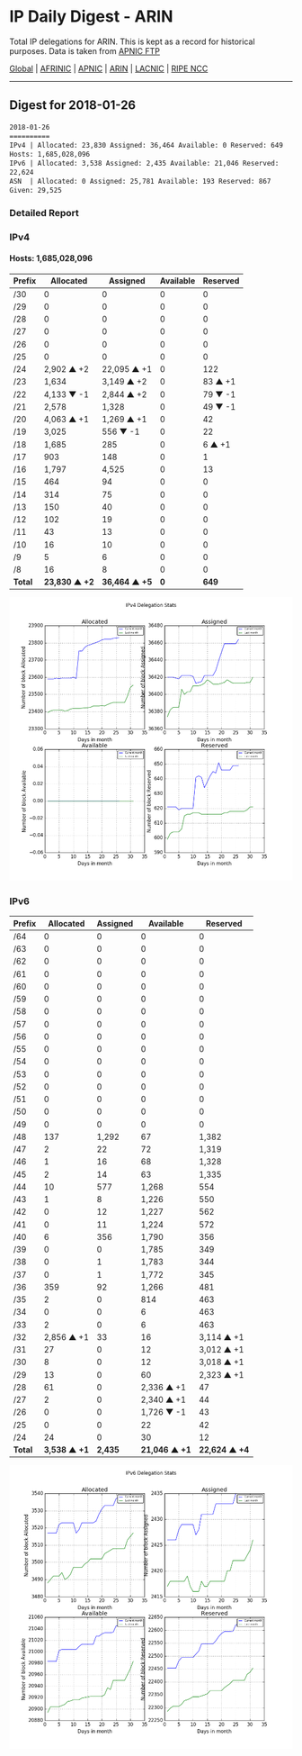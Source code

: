 # IP Daily Digest - ARIN 

Total IP delegations for ARIN. This is kept as a record for historical purposes. Data is taken from [APNIC FTP](https://ftp.apnic.net/)

[Global](https://github.com/csmets/IP-Daily-Digest) | [AFRINIC](https://github.com/csmets/IP-Daily-Digest/tree/master/archives/AFRINIC) | [APNIC](https://github.com/csmets/IP-Daily-Digest/tree/master/archives/APNIC) | [ARIN](https://github.com/csmets/IP-Daily-Digest/tree/master/archives/ARIN) | [LACNIC](https://github.com/csmets/IP-Daily-Digest/tree/master/archives/LACNIC) | [RIPE NCC](https://github.com/csmets/IP-Daily-Digest/tree/master/archives/RIPE_NCC)

---

## Digest for 2018-01-26
```
2018-01-26
==========
IPv4 | Allocated: 23,830 Assigned: 36,464 Available: 0 Reserved: 649 Hosts: 1,685,028,096
IPv6 | Allocated: 3,538 Assigned: 2,435 Available: 21,046 Reserved: 22,624
ASN  | Allocated: 0 Assigned: 25,781 Available: 193 Reserved: 867 Given: 29,525
```

### Detailed Report

### IPv4

#### Hosts: **1,685,028,096**

| Prefix | Allocated | Assigned | Available | Reserved |
| ----- | ----- | ----- | ----- | ----- |
| /30 | 0 | 0 | 0 | 0 |
| /29 | 0 | 0 | 0 | 0 |
| /28 | 0 | 0 | 0 | 0 |
| /27 | 0 | 0 | 0 | 0 |
| /26 | 0 | 0 | 0 | 0 |
| /25 | 0 | 0 | 0 | 0 |
| /24 | 2,902 ▲ +2 | 22,095 ▲ +1 | 0 | 122 |
| /23 | 1,634 | 3,149 ▲ +2 | 0 | 83 ▲ +1 |
| /22 | 4,133 ▼ -1 | 2,844 ▲ +2 | 0 | 79 ▼ -1 |
| /21 | 2,578 | 1,328 | 0 | 49 ▼ -1 |
| /20 | 4,063 ▲ +1 | 1,269 ▲ +1 | 0 | 42 |
| /19 | 3,025 | 556 ▼ -1 | 0 | 22 |
| /18 | 1,685 | 285 | 0 | 6 ▲ +1 |
| /17 | 903 | 148 | 0 | 1 |
| /16 | 1,797 | 4,525 | 0 | 13 |
| /15 | 464 | 94 | 0 | 0 |
| /14 | 314 | 75 | 0 | 0 |
| /13 | 150 | 40 | 0 | 0 |
| /12 | 102 | 19 | 0 | 0 |
| /11 | 43 | 13 | 0 | 0 |
| /10 | 16 | 10 | 0 | 0 |
| /9 | 5 | 6 | 0 | 0 |
| /8 | 16 | 8 | 0 | 0 |
| **Total** | **23,830 ▲ +2** | **36,464 ▲ +5** | **0** | **649** |

![ipv4-stats](ipv4-figure.png)

### IPv6

| Prefix | Allocated | Assigned | Available | Reserved |
| ----- | ----- | ----- | ----- | ----- |
| /64 | 0 | 0 | 0 | 0 |
| /63 | 0 | 0 | 0 | 0 |
| /62 | 0 | 0 | 0 | 0 |
| /61 | 0 | 0 | 0 | 0 |
| /60 | 0 | 0 | 0 | 0 |
| /59 | 0 | 0 | 0 | 0 |
| /58 | 0 | 0 | 0 | 0 |
| /57 | 0 | 0 | 0 | 0 |
| /56 | 0 | 0 | 0 | 0 |
| /55 | 0 | 0 | 0 | 0 |
| /54 | 0 | 0 | 0 | 0 |
| /53 | 0 | 0 | 0 | 0 |
| /52 | 0 | 0 | 0 | 0 |
| /51 | 0 | 0 | 0 | 0 |
| /50 | 0 | 0 | 0 | 0 |
| /49 | 0 | 0 | 0 | 0 |
| /48 | 137 | 1,292 | 67 | 1,382 |
| /47 | 2 | 22 | 72 | 1,319 |
| /46 | 1 | 16 | 68 | 1,328 |
| /45 | 2 | 14 | 63 | 1,335 |
| /44 | 10 | 577 | 1,268 | 554 |
| /43 | 1 | 8 | 1,226 | 550 |
| /42 | 0 | 12 | 1,227 | 562 |
| /41 | 0 | 11 | 1,224 | 572 |
| /40 | 6 | 356 | 1,790 | 356 |
| /39 | 0 | 0 | 1,785 | 349 |
| /38 | 0 | 1 | 1,783 | 344 |
| /37 | 0 | 1 | 1,772 | 345 |
| /36 | 359 | 92 | 1,266 | 481 |
| /35 | 2 | 0 | 814 | 463 |
| /34 | 0 | 0 | 6 | 463 |
| /33 | 2 | 0 | 6 | 463 |
| /32 | 2,856 ▲ +1 | 33 | 16 | 3,114 ▲ +1 |
| /31 | 27 | 0 | 12 | 3,012 ▲ +1 |
| /30 | 8 | 0 | 12 | 3,018 ▲ +1 |
| /29 | 13 | 0 | 60 | 2,323 ▲ +1 |
| /28 | 61 | 0 | 2,336 ▲ +1 | 47 |
| /27 | 2 | 0 | 2,340 ▲ +1 | 44 |
| /26 | 0 | 0 | 1,726 ▼ -1 | 43 |
| /25 | 0 | 0 | 22 | 42 |
| /24 | 24 | 0 | 30 | 12 |
| **Total** | **3,538 ▲ +1** | **2,435** | **21,046 ▲ +1** | **22,624 ▲ +4** |

![ipv6-stats](ipv6-figure.png)